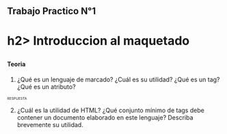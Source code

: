 ## Trabajo Practico N°1 
# h2> Introduccion al maquetado <h2>

#### Teoria 


1. ¿Qué es un lenguaje de marcado? ¿Cuál es su utilidad? ¿Qué es un tag? ¿Qué es un atributo?
  <p style="font-size: 8"> RESPUESTA </p>
  
2. ¿Cuál es la utilidad de HTML? ¿Qué conjunto mínimo de tags debe contener un documento elaborado en este lenguaje? Describa brevemente su utilidad.

  
